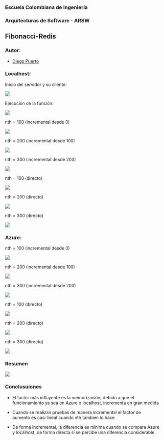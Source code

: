 ### Escuela Colombiana de Ingeniería
### Arquitecturas de Software - ARSW

## Fibonacci-Redis

### Autor:
- [Diego Puerto](https://github.com/Diego23p)

### Localhost:

Inicio del servidor y su cliente:

![](img/16.jpg)

Ejecución de la función:

![](img/15.jpg)

nth = 100 (incremental desde 0)

![](img/8.jpg)

nth = 200 (incremental desde 100)

![](img/9.jpg)

nth = 300 (incremental desde 200)

![](img/10.jpg)

nth = 100 (directo)

![](img/11.jpg)

nth = 200 (directo)

![](img/12.jpg)

nth = 300 (directo)

![](img/13.jpg)

### Azure:

nth = 100 (incremental desde 0)

![](img/4.jpg)

nth = 200 (incremental desde 100)

![](img/5.jpg)

nth = 300 (incremental desde 200)

![](img/6.jpg)

nth = 100 (directo)

![](img/1.jpg)

nth = 200 (directo)

![](img/2.jpg)

nth = 300 (directo)

![](img/3.jpg)

### Resumen

![](img/17.jpg)

### Conclusuiones

- El factor más influyente es la memorización, debido a que el funcionamiento ya sea en Azure o localhost, incrementa en gran medida

- Cuando se realizan pruebas de manera incremental el factor de aumento es casi lineal cuando nth tambíen lo hace

- De forma incremental, la diferencia es mínima cuando se compara Azure y localhost, de forma directa sí se percibe una diferencia considerable